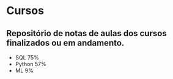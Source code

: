 # Cursos
## Repositório de notas de aulas dos cursos finalizados ou em andamento.

- SQL 75%
- Python 57%
- ML 9%

